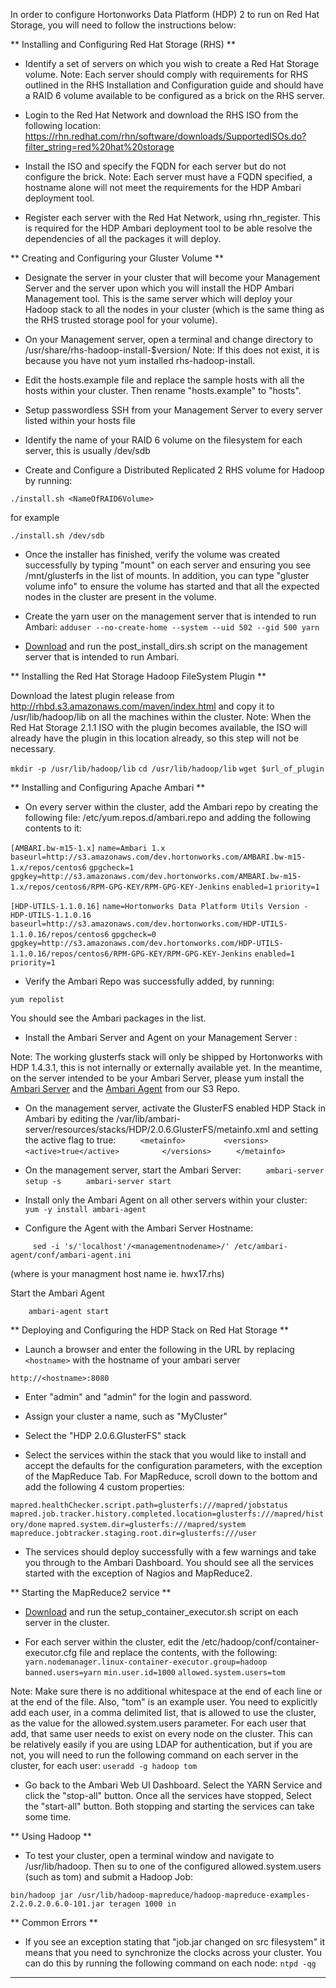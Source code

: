 In order to configure Hortonworks Data Platform (HDP) 2 to run on Red Hat Storage, you will need to follow the instructions below:

** Installing and Configuring Red Hat Storage (RHS) **

* Identify a set of servers on which you wish to create a Red Hat Storage volume. Note: Each server should comply with requirements for RHS outlined in the RHS Installation and Configuration guide and should have a RAID 6 volume available to be configured as a brick on the RHS server.

* Login to the Red Hat Network and download the RHS ISO from the following location: 
https://rhn.redhat.com/rhn/software/downloads/SupportedISOs.do?filter_string=red%20hat%20storage

* Install the ISO and specify the FQDN for each server but do not configure the brick. Note: Each server must have a FQDN specified, a hostname alone will not meet the requirements for the HDP Ambari deployment tool.

* Register each server with the Red Hat Network, using rhn_register. This is required for the HDP Ambari deployment tool to be able resolve the dependencies of all the packages it will deploy.

** Creating and Configuring your Gluster Volume **

* Designate the server in your cluster that will become your Management Server and the server upon which you will install the HDP Ambari Management tool. This is the same server which will deploy your Hadoop stack to all the nodes in your cluster (which is the same thing as the RHS trusted storage pool for your volume).

* On your Management server, open a terminal and change directory to /usr/share/rhs-hadoop-install-$version/   Note: If this does not exist, it is because you have not yum installed rhs-hadoop-install. 

* Edit the hosts.example file and replace the sample hosts with all the hosts within your cluster. Then rename "hosts.example" to "hosts".

* Setup passwordless SSH from your Management Server to every server listed within your hosts file

* Identify the name of your RAID 6 volume on the filesystem for each server, this is usually /dev/sdb

* Create and Configure a Distributed Replicated 2 RHS volume for Hadoop by running:

`./install.sh <NameOfRAID6Volume>`

for example

`./install.sh /dev/sdb`

* Once the installer has finished, verify the volume was created successfully by typing "mount" on each server and ensuring you see /mnt/glusterfs in the list of mounts. In addition, you can type "gluster volume info" to ensure the volume has started and that all the expected nodes in the cluster are present in the volume.

* Create the yarn user on the management server that is intended to run Ambari:
`adduser --no-create-home --system --uid 502 --gid 500 yarn`

* [Download](http://rhbd.s3.amazonaws.com/steve/post_install_dirs.sh) and run the post_install_dirs.sh script on the management server that is intended to run Ambari.

** Installing the Red Hat Storage Hadoop FileSystem Plugin **

Download the latest plugin release from http://rhbd.s3.amazonaws.com/maven/index.html and copy it to /usr/lib/hadoop/lib on all the machines within the cluster. Note: When the Red Hat Storage 2.1.1 ISO with the plugin becomes available, the ISO will already have the plugin in this location already, so this step will not be necessary.

`mkdir -p /usr/lib/hadoop/lib`
`cd /usr/lib/hadoop/lib`
`wget $url_of_plugin`

** Installing and Configuring Apache Ambari **

* On every server within the cluster, add the Ambari repo by creating the following file: /etc/yum.repos.d/ambari.repo and adding the following contents to it:
		
`[AMBARI.bw-m15-1.x]`
`name=Ambari 1.x`
`baseurl=http://s3.amazonaws.com/dev.hortonworks.com/AMBARI.bw-m15-1.x/repos/centos6`
`gpgcheck=1`
`gpgkey=http://s3.amazonaws.com/dev.hortonworks.com/AMBARI.bw-m15-1.x/repos/centos6/RPM-GPG-KEY/RPM-GPG-KEY-Jenkins`
`enabled=1`
`priority=1`
		
`[HDP-UTILS-1.1.0.16]`
`name=Hortonworks Data Platform Utils Version - HDP-UTILS-1.1.0.16`
`baseurl=http://s3.amazonaws.com/dev.hortonworks.com/HDP-UTILS-1.1.0.16/repos/centos6`
`gpgcheck=0`
`gpgkey=http://s3.amazonaws.com/dev.hortonworks.com/HDP-UTILS-1.1.0.16/repos/centos6/RPM-GPG-KEY/RPM-GPG-KEY-Jenkins`
`enabled=1`
`priority=1`

* Verify the Ambari Repo was successfully added, by running:

`yum repolist` 

   You should see the Ambari packages in the list.

* Install the Ambari Server and Agent on your Management Server :    

Note: The working glusterfs stack will only be shipped by Hortonworks with HDP 1.4.3.1, this is not internally or externally available yet. In the meantime, on the server intended to be your Ambari Server, please yum install the [Ambari Server](http://ambari-fork.s3.amazonaws.com/ambari-server-1.3.0-SNAPSHOT20140110162116.noarch.rpm) and the [Ambari Agent](http://ambari-fork.s3.amazonaws.com/ambari-agent-1.3.0-SNAPSHOT20140110162153.x86_64.rpm) from our S3 Repo.

* On the management server, activate the GlusterFS enabled HDP Stack in Ambari by editing the /var/lib/ambari-server/resources/stacks/HDP/2.0.6.GlusterFS/metainfo.xml and setting the active flag to true:
`     <metainfo>`
`        <versions>`
`               <active>true</active>`
`         </versions>`
`     </metainfo>`

* On the management server, start the Ambari Server:
`     ambari-server setup -s`
`     ambari-server start`

*  Install only the Ambari Agent on all other servers within your cluster:
`     yum -y install ambari-agent`

* Configure the Agent with the Ambari Server Hostname: 

`     sed -i 's/'localhost'/<managementnodename>/' /etc/ambari-agent/conf/ambari-agent.ini`

(where <managementnodename> is your managment host name ie. hwx17.rhs)

Start the Ambari Agent 
 
`    ambari-agent start`


** Deploying and Configuring the HDP Stack on Red Hat Storage **


* Launch a browser and enter the following in the URL by replacing `<hostname>` with the hostname of your ambari server 

`http://<hostname>:8080`

* Enter "admin" and "admin" for the login and password.

* Assign your cluster a name, such as "MyCluster"

* Select the "HDP 2.0.6.GlusterFS" stack

* Select the services within the stack that you would like to install and accept the defaults for the configuration parameters, with the exception of the MapReduce Tab. For MapReduce, scroll down to the bottom and add the following 4 custom properties:

`mapred.healthChecker.script.path=glusterfs:///mapred/jobstatus`
`mapred.job.tracker.history.completed.location=glusterfs:///mapred/history/done`
`mapred.system.dir=glusterfs:///mapred/system`
`mapreduce.jobtracker.staging.root.dir=glusterfs:///user`

* The services should deploy successfully with a few warnings and take you through to the Ambari Dashboard. You should see all the services started with the exception of Nagios and MapReduce2.

** Starting the MapReduce2 service **

* [Download](http://rhbd.s3.amazonaws.com/steve/setup_container_executor.sh) and run the setup_container_executor.sh script on each server in the cluster.

* For each server within the cluster, edit the /etc/hadoop/conf/container-executor.cfg file and replace the contents, with the following:
`yarn.nodemanager.linux-container-executor.group=hadoop`
`banned.users=yarn`
`min.user.id=1000`
`allowed.system.users=tom`

Note: Make sure there is no additional whitespace at the end of each line or at the end of the file. Also, "tom" is an example user. You need to explicitly add each user, in a comma delimited list, that is allowed to use the cluster, as the value for the allowed.system.users parameter. For each user that add, that same user needs to exist on every node on the cluster. This can be relatively easily if you are using LDAP for authentication, but if you are not, you will need to run the following command on each server in the cluster, for each user:
`useradd -g hadoop tom`

* Go back to the Ambari Web UI Dashboard. Select the YARN Service and click the "stop-all" button. Once all the services have stopped, Select the "start-all" button. Both stopping and starting the services can take some time.

** Using Hadoop  **

* To test your cluster, open a terminal window and navigate to /usr/lib/hadoop. Then su to one of the configured allowed.system.users (such as tom) and submit a Hadoop Job:

`bin/hadoop jar /usr/lib/hadoop-mapreduce/hadoop-mapreduce-examples-2.2.0.2.0.6.0-101.jar teragen 1000 in`


** Common Errors  **

* If you see an exception stating that "job.jar changed on src filesystem" it means that you need to synchronize the clocks across your cluster. You can do this by running the following command on each node:
`ntpd -qg`
------------------